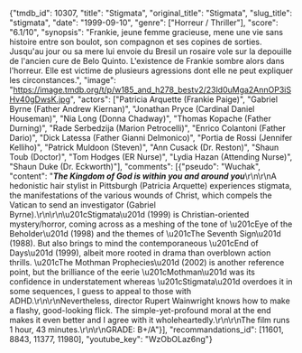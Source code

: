 {"tmdb_id": 10307, "title": "Stigmata", "original_title": "Stigmata", "slug_title": "stigmata", "date": "1999-09-10", "genre": ["Horreur / Thriller"], "score": "6.1/10", "synopsis": "Frankie, jeune femme gracieuse, mene une vie sans histoire entre son boulot, son compagnon et ses copines de sorties. Jusqu'au jour ou sa mere lui envoie du Bresil un rosaire vole sur la depouille de l'ancien cure de Belo Quinto. L'existence de Frankie sombre alors dans l'horreur. Elle est victime de plusieurs agressions dont elle ne peut expliquer les circonstances.", "image": "https://image.tmdb.org/t/p/w185_and_h278_bestv2/23ld0uMga2AnnOP3iSHv40gDwsK.jpg", "actors": ["Patricia Arquette (Frankie Paige)", "Gabriel Byrne (Father Andrew Kiernan)", "Jonathan Pryce (Cardinal Daniel Houseman)", "Nia Long (Donna Chadway)", "Thomas Kopache (Father Durning)", "Rade Serbedzija (Marion Petrocelli)", "Enrico Colantoni (Father Dario)", "Dick Latessa (Father Gianni Delmonico)", "Portia de Rossi (Jennifer Kelliho)", "Patrick Muldoon (Steven)", "Ann Cusack (Dr. Reston)", "Shaun Toub (Doctor)", "Tom Hodges (ER Nurse)", "Lydia Hazan (Attending Nurse)", "Shaun Duke (Dr. Eckworth)"], "comments": [{"pseudo": "Wuchak", "content": "***The Kingdom of God is within you and around you***\r\n\r\nA hedonistic hair stylist in Pittsburgh (Patricia Arquette) experiences stigmata, the manifestations of the various wounds of Christ, which compels the Vatican to send an investigator (Gabriel Byrne).\r\n\r\n\u201cStigmata\u201d (1999) is Christian-oriented mystery/horror, coming across as a meshing of the tone of \u201cEye of the Beholder\u201d (1998) and the themes of \u201cThe Seventh Sign\u201d (1988). But also brings to mind the contemporaneous \u201cEnd of Days\u201d (1999), albeit more rooted in drama than overblown action thrills. \u201cThe Mothman Prophecies\u201d (2002) is another reference point, but the brilliance of the eerie \u201cMothman\u201d was its confidence in understatement whereas \u201cStigmata\u201d overdoes it in some sequences, I guess to appeal to those with ADHD.\r\n\r\nNevertheless, director Rupert Wainwright knows how to make a flashy, good-looking flick. The simple-yet-profound moral at the end makes it even better and I agree with it wholeheartedly.\r\n\r\nThe film runs 1 hour, 43 minutes.\r\n\r\nGRADE: B+/A"}], "recommandations_id": [11601, 8843, 11377, 11980], "youtube_key": "WzObOLaz6ng"}